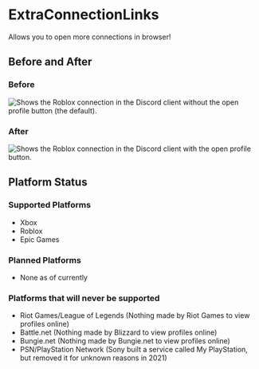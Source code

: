 # ExtraConnectionLinks
Allows you to open more connections in browser!

## Before and After
### Before
![Shows the Roblox connection in the Discord client without the open profile button (the default).](https://github.com/Vendicated/Vencord/assets/73203995/734efd94-c61a-4f90-987d-3a4bbcc9311f)
### After
![Shows the Roblox connection in the Discord client with the open profile button.](https://github.com/Vendicated/Vencord/assets/73203995/eef59d09-78d9-4859-b722-242fc6aa7c8e)

## Platform Status
### Supported Platforms
* Xbox
* Roblox
* Epic Games
### Planned Platforms
* None as of currently
### Platforms that will never be supported
* Riot Games/League of Legends (Nothing made by Riot Games to view profiles online)
* Battle.net (Nothing made by Blizzard to view profiles online)
* Bungie.net (Nothing made by Bungie.net to view profiles online)
* PSN/PlayStation Network (Sony built a service called My PlayStation, but removed it for unknown reasons in 2021)
